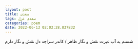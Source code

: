 ```yaml
---
layout: post
title: سعدی
tags: سعدی غزل
categories: poem
date: 2022-06-13 02:03:28.837832
---
```


شستم به آب غیرت نقش و نگار ظاهر / کاندر سراچه دل نقش و نگار دارم